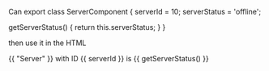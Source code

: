 Can export class ServerComponent {
serverId = 10;
serverStatus = 'offline';

getServerStatus() {
return this.serverStatus;
}
}

then use it in the HTML

<p>{{ "Server" }} with ID {{ serverId }} is {{ getServerStatus() }}</p>
